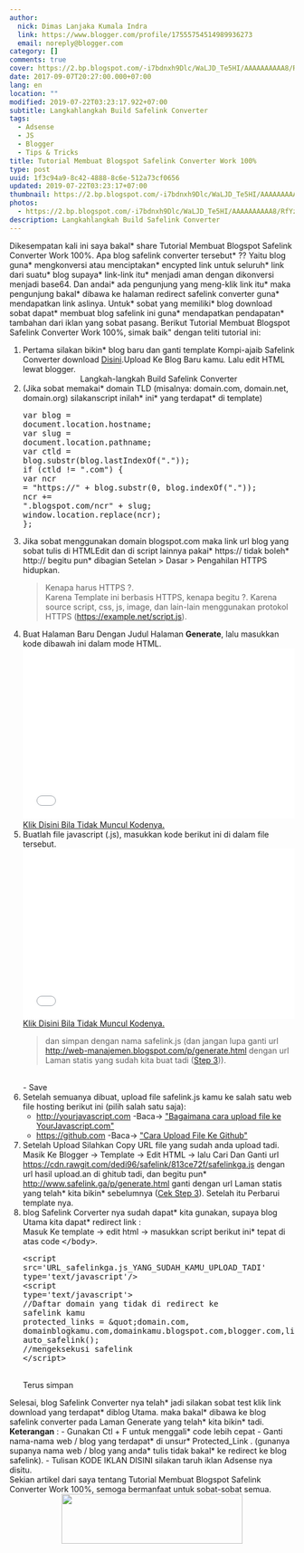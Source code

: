 ```yaml
---
author:
  nick: Dimas Lanjaka Kumala Indra
  link: https://www.blogger.com/profile/17555754514989936273
  email: noreply@blogger.com
category: []
comments: true
cover: https://2.bp.blogspot.com/-i7bdnxh9Dlc/WaLJD_Te5HI/AAAAAAAAAA8/RfYz9cDKIZMAXfTZR2Xtwqyan2_3h1ueQCLcBGAs/s320/images%2B%252810%2529_1503840522780.jpg
date: 2017-09-07T20:27:00.000+07:00
lang: en
location: ""
modified: 2019-07-22T03:23:17.922+07:00
subtitle: Langkahlangkah Build Safelink Converter
tags:
  - Adsense
  - JS
  - Blogger
  - Tips & Tricks
title: Tutorial Membuat Blogspot Safelink Converter Work 100%
type: post
uuid: 1f3c94a9-8c42-4888-8c6e-512a73cf0656
updated: 2019-07-22T03:23:17+07:00
thumbnail: https://2.bp.blogspot.com/-i7bdnxh9Dlc/WaLJD_Te5HI/AAAAAAAAAA8/RfYz9cDKIZMAXfTZR2Xtwqyan2_3h1ueQCLcBGAs/s320/images%2B%252810%2529_1503840522780.jpg
photos:
  - https://2.bp.blogspot.com/-i7bdnxh9Dlc/WaLJD_Te5HI/AAAAAAAAAA8/RfYz9cDKIZMAXfTZR2Xtwqyan2_3h1ueQCLcBGAs/s320/images%2B%252810%2529_1503840522780.jpg
description: Langkahlangkah Build Safelink Converter
---
```


Dikesempatan kali ini saya bakal* share Tutorial Membuat Blogspot Safelink Converter Work 100%. Apa blog safelink converter tersebut* ?? Yaitu blog guna* mengkonversi atau menciptakan* encypted link untuk seluruh* link dari suatu* blog supaya* link-link itu* menjadi aman dengan dikonversi menjadi base64. Dan andai* ada pengunjung yang meng-klik link itu* maka pengunjung bakal* dibawa ke halaman redirect safelink converter guna* mendapatkan link aslinya. Untuk* sobat yang memiliki* blog download sobat dapat* membuat blog safelink ini guna* mendapatkan pendapatan* tambahan dari iklan yang sobat pasang. Berikut Tutorial Membuat Blogspot Safelink Converter Work 100%, simak baik" dengan teliti tutorial ini:<br><ol><li>Pertama silakan bikin* blog baru dan ganti template Kompi-ajaib Safelink Converter download <a href="https://drive.google.com/file/d/0B0lKQoanTmqCMExWc3g0MHpNdU0/view?usp=drivesdk" alt="drive" title="drive" rel="noopener noreferer nofollow">Disini</a>.Upload Ke Blog Baru kamu. Lalu edit HTML lewat blogger.</li><center><span>Langkah-langkah Build Safelink Converter</span></center><li> (Jika sobat memakai* domain TLD (misalnya: domain.com, domain.net, domain.org) silakanscript inilah* ini* yang terdapat* di template)<br><pre>var blog = document.location.hostname;<br>var slug = document.location.pathname;<br>var ctld = blog.substr(blog.lastIndexOf("."));<br>if (ctld != ".com") {<br>var ncr = "https://" + blog.substr(0, blog.indexOf("."));<br>ncr += ".blogspot.com/ncr" + slug;<br>window.location.replace(ncr); };</pre></li><li>Jika sobat menggunakan domain blogspot.com maka link url blog yang sobat tulis di HTMLEdit dan di script lainnya pakai* https:// tidak boleh* http:// begitu pun* dibagian Setelan &gt; Dasar &gt; Pengahilan HTTPS hidupkan.<br><blockquote>Kenapa harus HTTPS ?.<br>Karena Template ini berbasis HTTPS, kenapa begitu ?. Karena source script, css, js, image, dan lain-lain menggunakan protokol HTTPS (https://example.net/script.js).&nbsp;</blockquote></li><li id="step3">Buat Halaman Baru Dengan Judul Halaman <b>Generate</b>, lalu masukkan kode dibawah ini dalam mode HTML.<br><script async="" src="//jsfiddle.net/cLmop5wc/embed/html/"></script><noscript><iframe width="100%" height="300" src="//jsfiddle.net/cLmop5wc/embedded/html/" allowfullscreen="allowfullscreen" frameborder="0" scrolling="auto"></iframe><br><a alt="safelink" title="code safelink" href="//jsfiddle.net/cLmop5wc" rel="nofollow">Klik Disini Bila Tidak Muncul Kodenya.</a></noscript></li><li>Buatlah file javascript (.js), masukkan kode berikut ini di dalam file tersebut. <script async="" src="//jsfiddle.net/96xk73x1/embed/js/"></script><noscript><iframe width="100%" height="300" src="//jsfiddle.net/96xk73x1/embedded/js/" allowfullscreen="allowfullscreen" frameborder="0" scrolling="auto"></iframe><br><a alt="safelink" title="code safelink" href="//jsfiddle.net/cLmop5wc" rel="nofollow">Klik Disini Bila Tidak Muncul Kodenya.</a></noscript><blockquote>dan simpan dengan nama safelink.js (dan jangan lupa ganti url http://web-manajemen.blogspot.com/p/generate.html dengan url Laman statis yang sudah kita buat tadi (<a alt="step 3" href="#step3" title="Step 3" rel="noopener noreferer nofollow">Step 3</a>)).</blockquote><br> - Save </li><li>Setelah semuanya dibuat, upload file safelink.js kamu ke salah satu web file hosting berikut ini (pilih salah satu saja): <ul><li><a alt="http://yourjavascript.com" href="http://yourjavascript.com/" rel="noopener noreferer nofollow" title="http://yourjavascript.com">http://yourjavascript.com</a> -Baca-&gt; <a alt="Bagaimana cara upload file ke YourJavascript.com" href="http://web-manajemen.blogspot.co.uk/p/search.html?q=Upload+File+YourJavascript.com" rel="follow" title="Bagaimana cara upload file ke YourJavascript.com">"Bagaimana cara upload file ke YourJavascript.com"</a></li><li><a href="https://github.com" alt="https://github.com" title="https://github.com" rel="noopener noreferer nofollow">https://github.com</a> -Baca-&gt; <a href="https://web-manajemen.blogspot.co.uk/p/search.html?q=Upload+File+Github" alt="Cara Upload File Ke Github" title="Cara Upload File Ke Github">"Cara Upload File Ke Github"</a></li></ul></li><li>Setelah Upload Silahkan Copy URL file yang sudah anda upload tadi. <br> Masik Ke Blogger -&gt; Template -&gt; Edit HTML -&gt; lalu Cari Dan <script>document.write("Ganti url https:\/\/cdn.rawgit.com\/dedi96\/safelink\/813ce72f\/safelinkga.js dengan url hasil upload.an di ghitub tadi, dan begitu pun* http:\/\/www.safelink.ga\/p\/generate.html ganti dengan url Laman statis yang telah* kita bikin* sebelumnya (<a href=\"#step3\" alt=\"step 3\" title=\"step 3\">Cek Step 3</a>). Setelah itu Perbarui template nya."); </script><noscript>Ganti url https://cdn.rawgit.com/dedi96/safelink/813ce72f/safelinkga.js dengan url hasil upload.an di ghitub tadi, dan begitu pun* http://www.safelink.ga/p/generate.html ganti dengan url Laman statis yang telah* kita bikin* sebelumnya (<a href="#step3" alt="step 3" title="step 3" rel="noopener noreferer nofollow">Cek Step 3</a>). Setelah itu Perbarui template nya.</noscript></li><li>blog Safelink Corverter nya sudah dapat* kita gunakan, supaya blog Utama kita dapat* redirect link :<br>Masuk Ke template -&gt; edit html -&gt; masukkan script berikut ini* tepat di atas code <kbd>&lt;/body&gt;</kbd>. <br><pre>&lt;script src='URL_safelinkga.js_YANG_SUDAH_KAMU_UPLOAD_TADI' type='text/javascript'/&gt;<br>&lt;script type='text/javascript'&gt;<br>//Daftar domain yang tidak di redirect ke safelink kamu<br>protected_links = &amp;quot;domain.com, domainblogkamu.com,domainkamu.blogspot.com,blogger.com,linkedin.com,facebook.com,twitter.com,google.com,feedburner.com&amp;quot;;<br>auto_safelink(); //mengeksekusi safelink<br>&lt;/script&gt;</pre><br>Terus simpan</li></ol>Selesai, blog Safelink Converter nya telah* jadi silakan sobat test klik link download yang terdapat* diblog Utama. maka bakal* dibawa ke blog safelink converter pada Laman Generate yang telah* kita bikin* tadi. <br><b>Keterangan</b> : - Gunakan Ctl + F untuk menggali* code lebih cepat - Ganti nama-nama web / blog yang terdapat* di unsur* Protected_Link . (gunanya supanya nama web / blog yang anda* tulis tidak bakal* ke redirect ke blog safelink). - Tulisan KODE IKLAN DISINI silakan taruh iklan Adsense nya disitu.<br>Sekian artikel dari saya tentang Tutorial Membuat Blogspot Safelink Converter Work 100%, semoga bermanfaat untuk sobat-sobat semua.<div class="separator" style="clear: both; text-align: center;"><a href="https://2.bp.blogspot.com/-i7bdnxh9Dlc/WaLJD_Te5HI/AAAAAAAAAA8/RfYz9cDKIZMAXfTZR2Xtwqyan2_3h1ueQCLcBGAs/s1600/images%2B%252810%2529_1503840522780.jpg" imageanchor="1" style="margin-left: 1em; margin-right: 1em;" rel="noopener noreferer nofollow"><img border="0" src="https://2.bp.blogspot.com/-i7bdnxh9Dlc/WaLJD_Te5HI/AAAAAAAAAA8/RfYz9cDKIZMAXfTZR2Xtwqyan2_3h1ueQCLcBGAs/s320/images%2B%252810%2529_1503840522780.jpg" width="320" height="88" data-original-width="728" data-original-height="200"></a></div>